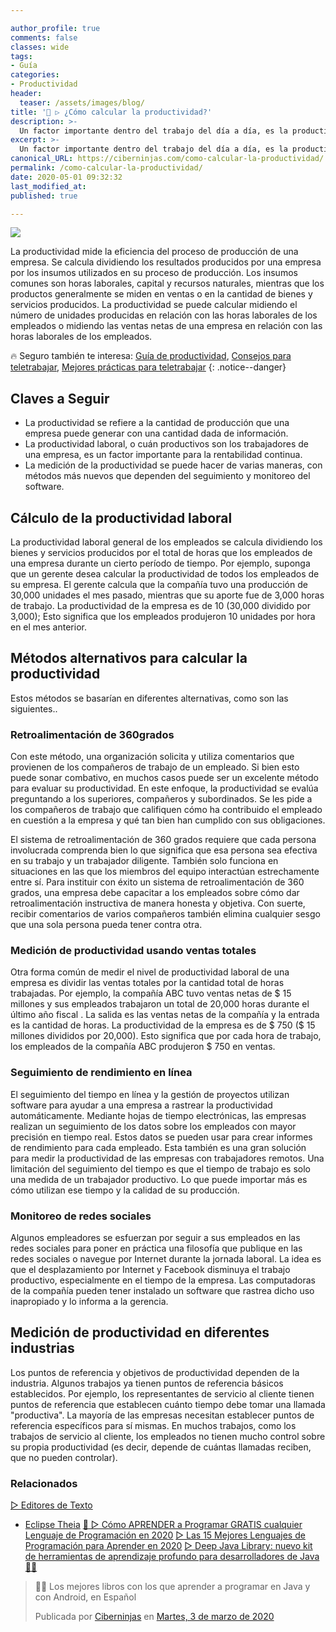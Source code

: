 ```yaml
---

author_profile: true
comments: false
classes: wide
tags:
- Guía
categories:
- Productividad
header:
  teaser: /assets/images/blog/
title: '💼 ▷ ¿Cómo calcular la productividad?'
description: >-
  Un factor importante dentro del trabajo del día a día, es la productividad. Pero, ¿Cómo la podemos calcular?
excerpt: >-
  Un factor importante dentro del trabajo del día a día, es la productividad. Pero, ¿Cómo la podemos calcular?
canonical_URL: https://ciberninjas.com/como-calcular-la-productividad/
permalink: /como-calcular-la-productividad/
date: 2020-05-01 09:32:32
last_modified_at: 
published: true

---
```


![](/assets/images/ "")
<!-- https://www.investopedia.com/ask/answers/040715/how-productivity-calculated.asp -->

La productividad mide la eficiencia del proceso de producción de una empresa. Se calcula dividiendo los resultados producidos por una empresa por los insumos utilizados en su proceso de producción. Los insumos comunes son horas laborales, capital y recursos naturales, mientras que los productos generalmente se miden en ventas o en la cantidad de bienes y servicios producidos. La productividad se puede calcular midiendo el número de unidades producidas en relación con las horas laborales de los empleados o midiendo las ventas netas de una empresa en relación con las horas laborales de los empleados.

🔥 Seguro también te interesa: [Guía de productividad](/guia-productividad-definitiva/), [Consejos para teletrabajar](/mejores-consejos-trabajar-desde-casa/), [Mejores prácticas para teletrabajar](/mejores-practicas-trabajar-desde-casa/)
{: .notice--danger}

## Claves a Seguir

- La productividad se refiere a la cantidad de producción que una empresa puede generar con una cantidad dada de información.
- La productividad laboral, o cuán productivos son los trabajadores de una empresa, es un factor importante para la rentabilidad continua.
- La medición de la productividad se puede hacer de varias maneras, con métodos más nuevos que dependen del seguimiento y monitoreo del software.

## Cálculo de la productividad laboral

La productividad laboral general de los empleados se calcula dividiendo los bienes y servicios producidos por el total de horas que los empleados de una empresa durante un cierto período de tiempo. Por ejemplo, suponga que un gerente desea calcular la productividad de todos los empleados de su empresa. El gerente calcula que la compañía tuvo una producción de 30,000 unidades el mes pasado, mientras que su aporte fue de 3,000 horas de trabajo. La productividad de la empresa es de 10 (30,000 dividido por 3,000); Esto significa que los empleados produjeron 10 unidades por hora en el mes anterior.

## Métodos alternativos para calcular la productividad

Estos métodos se basarían en diferentes alternativas, como son las siguientes..

### Retroalimentación de 360 ​​grados

Con este método, una organización solicita y utiliza comentarios que provienen de los compañeros de trabajo de un empleado. Si bien esto puede sonar combativo, en muchos casos puede ser un excelente método para evaluar su productividad. En este enfoque, la productividad se evalúa preguntando a los superiores, compañeros y subordinados. Se les pide a los compañeros de trabajo que califiquen cómo ha contribuido el empleado en cuestión a la empresa y qué tan bien han cumplido con sus obligaciones.

El sistema de retroalimentación de 360 ​​grados requiere que cada persona involucrada comprenda bien lo que significa que esa persona sea efectiva en su trabajo y un trabajador diligente. También solo funciona en situaciones en las que los miembros del equipo interactúan estrechamente entre sí. Para instituir con éxito un sistema de retroalimentación de 360 ​​grados, una empresa debe capacitar a los empleados sobre cómo dar retroalimentación instructiva de manera honesta y objetiva. Con suerte, recibir comentarios de varios compañeros también elimina cualquier sesgo que una sola persona pueda tener contra otra.

### Medición de productividad usando ventas totales

Otra forma común de medir el nivel de productividad laboral de una empresa es dividir las ventas totales por la cantidad total de horas trabajadas. Por ejemplo, la compañía ABC tuvo ventas netas de $ 15 millones y sus empleados trabajaron un total de 20,000 horas durante el último año fiscal . La salida es las ventas netas de la compañía y la entrada es la cantidad de horas. La productividad de la empresa es de $ 750 ($ 15 millones divididos por 20,000). Esto significa que por cada hora de trabajo, los empleados de la compañía ABC produjeron $ 750 en ventas.

### Seguimiento de rendimiento en línea

El seguimiento del tiempo en línea y la gestión de proyectos utilizan software para ayudar a una empresa a rastrear la productividad automáticamente. Mediante hojas de tiempo electrónicas, las empresas realizan un seguimiento de los datos sobre los empleados con mayor precisión en tiempo real. Estos datos se pueden usar para crear informes de rendimiento para cada empleado. Esta también es una gran solución para medir la productividad de las empresas con trabajadores remotos. Una limitación del seguimiento del tiempo es que el tiempo de trabajo es solo una medida de un trabajador productivo. Lo que puede importar más es cómo utilizan ese tiempo y la calidad de su producción.

### Monitoreo de redes sociales

Algunos empleadores se esfuerzan por seguir a sus empleados en las redes sociales para poner en práctica una filosofía que publique en las redes sociales o navegue por Internet durante la jornada laboral. La idea es que el desplazamiento por Internet y Facebook disminuya el trabajo productivo, especialmente en el tiempo de la empresa. Las computadoras de la compañía pueden tener instalado un software que rastrea dicho uso inapropiado y lo informa a la gerencia.

## Medición de productividad en diferentes industrias

Los puntos de referencia y objetivos de productividad dependen de la industria. Algunos trabajos ya tienen puntos de referencia básicos establecidos. Por ejemplo, los representantes de servicio al cliente tienen puntos de referencia que establecen cuánto tiempo debe tomar una llamada "productiva". La mayoría de las empresas necesitan establecer puntos de referencia específicos para sí mismas. En muchos trabajos, como los trabajos de servicio al cliente, los empleados no tienen mucho control sobre su propia productividad (es decir, depende de cuántas llamadas reciben, que no pueden controlar).

### Relacionados

[▷ Editores de Texto](/categoria/#editor-de-texto)
  * [Eclipse Theia](/wiki/eclipse-theia)
[🥇 ▷ Cómo APRENDER a Programar GRATIS cualquier Lenguaje de Programación en 2020](/programar/)
[▷ Las 15 Mejores Lenguajes de Programación para Aprender en 2020](/15-mejores-lenguajes-programacion/)
[▷ Deep Java Library: nuevo kit de herramientas de aprendizaje profundo para desarrolladores de Java 👨‍💻](/deep-java-libreria-herramienta-desarrolladores-aprendizaje-profundo/)

<div class="fb-post" data-href="https://www.facebook.com/ciberninjas/posts/1331109157075936" data-width="850" data-show-text="true"><blockquote cite="https://developers.facebook.com/ciberninjas/posts/1331109157075936" class="fb-xfbml-parse-ignore"><p>👨‍💻 Los mejores libros con los que aprender a programar en Java y con Android, en Español</p>Publicada por <a href="https://www.facebook.com/ciberninjas/">Ciberninjas</a> en&nbsp;<a href="https://developers.facebook.com/ciberninjas/posts/1331109157075936">Martes, 3 de marzo de 2020</a></blockquote></div>
